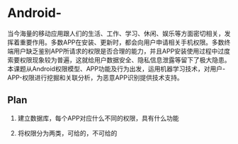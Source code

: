 # Android-
当今海量的移动应用跟人们的生活、工作、学习、休闲、娱乐等方面密切相关，发挥着重要作用。多数APP在安装、更新时，都会向用户申请相关手机权限。多数终端用户缺乏鉴别APP所请求的权限是否合理的能力，并且APP安装使用过程中过度索要权限现象较为普遍，这就给用户数据安全、隐私信息泄露等留下了极大隐患。 本课题从Android权限模型、APP功能及行为出发，运用机器学习技术，对用户-APP-权限进行挖掘和关联分析，为恶意APP识别提供技术支持。

## Plan



1. 建立数据库，每个APP对应什么不同的权限，具有什么功能

2. 将权限分为两类，可给的，不可给的

